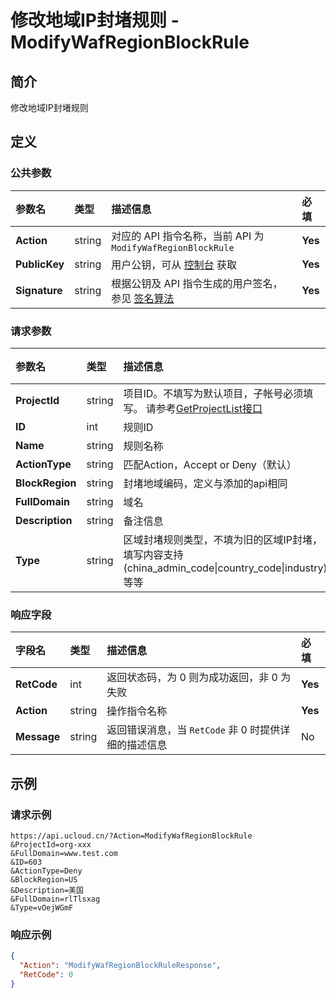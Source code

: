 # 修改地域IP封堵规则 - ModifyWafRegionBlockRule

## 简介

修改地域IP封堵规则









## 定义

### 公共参数

| 参数名 | 类型 | 描述信息 | 必填 |
|:---|:---|:---|:---|
| **Action**     | string  | 对应的 API 指令名称，当前 API 为 `ModifyWafRegionBlockRule`                        | **Yes** |
| **PublicKey**  | string  | 用户公钥，可从 [控制台](https://console.ucloud.cn/uapi/apikey) 获取                                             | **Yes** |
| **Signature**  | string  | 根据公钥及 API 指令生成的用户签名，参见 [签名算法](api/summary/signature.md)  | **Yes** |

### 请求参数

| 参数名 | 类型 | 描述信息 | 必填 |
|:---|:---|:---|:---|
| **ProjectId** | string | 项目ID。不填写为默认项目，子帐号必须填写。 请参考[GetProjectList接口](https://docs.ucloud.cn/api/summary/get_project_list) |No|
| **ID** | int | 规则ID |**Yes**|
| **Name** | string | 规则名称 |**Yes**|
| **ActionType** | string | 匹配Action，Accept or Deny（默认） |**Yes**|
| **BlockRegion** | string | 封堵地域编码，定义与添加的api相同 |**Yes**|
| **FullDomain** | string | 域名 |**Yes**|
| **Description** | string | 备注信息 |No|
| **Type** | string | 区域封堵规则类型，不填为旧的区域IP封堵，填写内容支持(china_admin_code\|country_code\|industry)等等 |No|

### 响应字段

| 字段名 | 类型 | 描述信息 | 必填 |
|:---|:---|:---|:---|
| **RetCode** | int | 返回状态码，为 0 则为成功返回，非 0 为失败 |**Yes**|
| **Action** | string | 操作指令名称 |**Yes**|
| **Message** | string | 返回错误消息，当 `RetCode` 非 0 时提供详细的描述信息 |No|




## 示例

### 请求示例
    
```
https://api.ucloud.cn/?Action=ModifyWafRegionBlockRule
&ProjectId=org-xxx
&FullDomain=www.test.com
&ID=603
&ActionType=Deny
&BlockRegion=US
&Description=美国
&FullDomain=rlTlsxag
&Type=vOejWGmF
```

### 响应示例
    
```json
{
  "Action": "ModifyWafRegionBlockRuleResponse",
  "RetCode": 0
}
```






